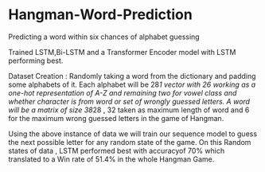 # Hangman-Word-Prediction
Predicting a word within six chances of alphabet guessing

Trained LSTM,Bi-LSTM and a Transformer Encoder model with LSTM performing best. 

Dataset Creation :
Randomly taking a word from the dictionary and padding some alphabets of it. Each alphabet will be 28*1 vector with 26 working as a one-hot representation of A-Z and remaining two for vowel class and whether character is from word or set of wrongly guessed letters. A word will be a matrix of size 38*28 , 32 taken as maximum length of word and 6 for the maximum wrong guessed letters in the game of Hangman. 

Using the above instance of data we will train our sequence model to guess the next possible letter for any random state of the game. On this Random states of data , LSTM performed best with accuracyof 70% which translated to a Win rate of 51.4% in the whole Hangman Game. 
